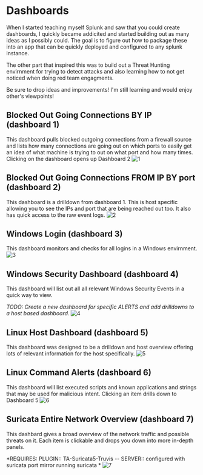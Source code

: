 # Dashboards
When I started teaching myself Splunk and saw that you could create dashboards, I quickly became addicited and started building out as many ideas as I possibly could. The goal is to figure out how to package these into an app that can be quickly deployed and configured to any splunk instance.

The other part that inspired this was to build out a Threat Hunting envirnment for trying  to detect attacks and also learning how to not get noticed when doing red team engagments. 

Be sure to drop ideas and improvements! I'm still learning and would enjoy other's viewpoints!

## Blocked Out Going Connections BY IP (dashboard 1)
This dashboard pulls blocked outgoing connections from a firewall source and lists how many connections are going out on which ports to easily get an idea of what machine is trying to out on what port and how many times. Clicking on the dashboard opens up Dashboard 2
![1](https://user-images.githubusercontent.com/23244379/91845802-d040aa80-ec27-11ea-8eab-228b5d6a4f45.png)

## Blocked Out Going Connections FROM IP BY port (dashboard 2)
This dashboard is a drilldown from dashboard 1. This is host specific allowing you to see the IPs and port that are being reached out too. It also has quick access to the raw event logs.
![2](https://user-images.githubusercontent.com/23244379/91848469-b6ec2e00-ec28-11ea-809c-f88a5284f434.png)

## Windows Login (dashboard 3)
This dashboard monitors and checks for all logins in a Windows envirnment.
![3](https://user-images.githubusercontent.com/23244379/91849271-cae45f80-ec29-11ea-90f6-fea537dc50a3.png)

## Windows Security Dashboard (dashboard 4)
This dashboard will list out all all relevant Windows Security Events in a quick way to view. 

*TODO: Create a new dashboard for specific ALERTS and add drilldowns to a host based dashboard.*
![4](https://user-images.githubusercontent.com/23244379/91849540-3f1f0300-ec2a-11ea-93b2-f6db1a8f2268.png)

## Linux Host Dashboard (dashboard 5)
This dashboard was designed to be a drilldown and host overview offering lots of relevant information for the host specifically.
![5](https://user-images.githubusercontent.com/23244379/91901148-d0fc2f80-ec6d-11ea-9ac8-cdf74aaad534.png)

## Linux Command Alerts (dashboard 6)
This dashboard will list executed scripts and known applications and strings that may be used for malicious intent. Clicking an item drills down to  Dashboard 5
![6](https://user-images.githubusercontent.com/23244379/91859967-0cc8d200-ec39-11ea-98cf-4c1eaaf54e4f.png)

## Suricata Entire Network Overview (dashboard 7)
This dashbard gives a broad overview of the network traffic and possible threats on it. Each item is clickable and drops you down into more in-depth panels.

*REQUIRES: PLUGIN:: TA-Suricata5-Truvis -- SERVER:: configured with suricata port mirror running suricata *
![7](https://user-images.githubusercontent.com/23244379/92200224-4c650900-ee47-11ea-91a2-38934aea1de7.png)

